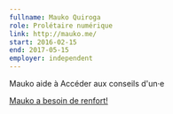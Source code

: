 ```yaml
---
fullname: Mauko Quiroga
role: Prolétaire numérique
link: http://mauko.me/
start: 2016-02-15
end: 2017-05-15
employer: independent
---
```


Mauko aide à Accéder aux conseils d'un·e

<a class="ui button cta" href="/jobs/">Mauko a besoin de renfort!</a>
